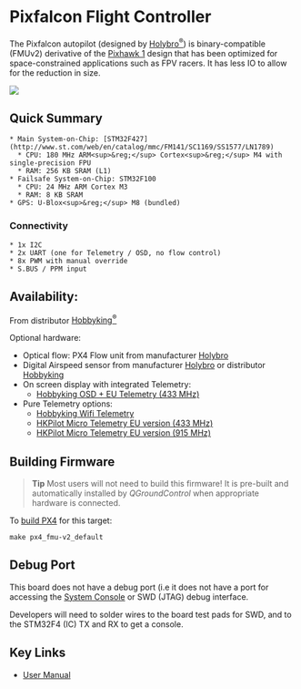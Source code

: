 # Pixfalcon Flight Controller

The Pixfalcon autopilot (designed by [Holybro<sup>&reg;</sup>](http://www.holybro.com/)) is binary-compatible (FMUv2) derivative of the [Pixhawk 1](../flight_controller/pixhawk.md) design that has been optimized for space-constrained applications such as FPV racers. It has less IO to allow for the reduction in size.

![](../../assets/hardware/hardware-pixfalcon.png)

## Quick Summary

    * Main System-on-Chip: [STM32F427](http://www.st.com/web/en/catalog/mmc/FM141/SC1169/SS1577/LN1789)
      * CPU: 180 MHz ARM<sup>&reg;</sup> Cortex<sup>&reg;</sup> M4 with single-precision FPU
      * RAM: 256 KB SRAM (L1)
    * Failsafe System-on-Chip: STM32F100
      * CPU: 24 MHz ARM Cortex M3
      * RAM: 8 KB SRAM
    * GPS: U-Blox<sup>&reg;</sup> M8 (bundled)
    

### Connectivity

    * 1x I2C
    * 2x UART (one for Telemetry / OSD, no flow control)
    * 8x PWM with manual override
    * S.BUS / PPM input
    

## Availability:

From distributor [Hobbyking<sup>&reg;</sup>](https://hobbyking.com/en_us/pixfalcon-micro-px4-autopilot-plus-micro-m8n-gps-and-mega-pbd-power-module.html)

Optional hardware:

* Optical flow: PX4 Flow unit from manufacturer [Holybro](http://www.holybro.com/product/px4flow/)
* Digital Airspeed sensor from manufacturer [Holybro](http://www.holybro.com/product/digital-air-speed-sensor/) or distributor [Hobbyking](https://hobbyking.com/en_us/hkpilot-32-digital-air-speed-sensor-and-pitot-tube-set.html)
* On screen display with integrated Telemetry: 
  * [Hobbyking OSD + EU Telemetry (433 MHz)](https://hobbyking.com/en_us/micro-hkpilot-telemetry-radio-module-with-on-screen-display-osd-unit-433mhz.html)
* Pure Telemetry options: 
  * [Hobbyking Wifi Telemetry](https://hobbyking.com/en_us/apm-pixhawk-wireless-wifi-radio-module.html)
  * [HKPilot Micro Telemetry EU version (433 MHz)](https://hobbyking.com/en_us/hkpilot32-autonomous-vehicle-32bit-control-set-with-telemetry-and-gps-433mhz.html)
  * [HKPilot Micro Telemetry EU version (915 MHz)](https://hobbyking.com/en_us/hkpilot32-autonomous-vehicle-32bit-control-set-with-telemetry-and-gps-915mhz.html)

## Building Firmware

> **Tip** Most users will not need to build this firmware! It is pre-built and automatically installed by *QGroundControl* when appropriate hardware is connected.

To [build PX4](https://dev.px4.io/master/en/setup/building_px4.html) for this target:

    make px4_fmu-v2_default
    

## Debug Port

This board does not have a debug port (i.e it does not have a port for accessing the [System Console](http://dev.px4.io/master/en/debug/system_console.html) or SWD (JTAG) debug interface.

Developers will need to solder wires to the board test pads for SWD, and to the STM32F4 (IC) TX and RX to get a console.

## Key Links

* [User Manual](http://www.holybro.com/manual/pixfalcon11.pdf)